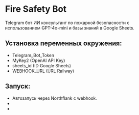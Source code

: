 
# Fire Safety Bot

Telegram бот ИИ консультант по пожарной безопасности с использованием GPT-4o-mini и базы знаний в Google Sheets.

## Установка переменных окружения:
- Telegram_Bot_Token
- MyKey2 (OpenAI API Key)
- sheets_id (ID Google Sheets)
- WEBHOOK_URL (URL Railway)

## Запуск:
- Автозапуск через Northflank с webhook.
- 
- 
